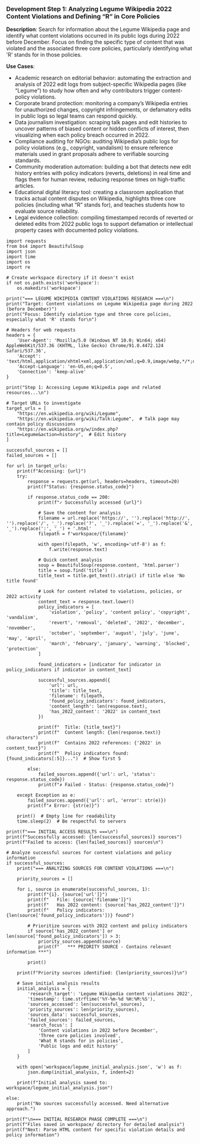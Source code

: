 ### Development Step 1: Analyzing Legume Wikipedia 2022 Content Violations and Defining “R” in Core Policies

**Description**: Search for information about the Legume Wikipedia page and identify what content violations occurred in its public logs during 2022 before December. Focus on finding the specific type of content that was violated and the associated three core policies, particularly identifying what 'R' stands for in those policies.

**Use Cases**:
- Academic research on editorial behavior: automating the extraction and analysis of 2022 edit logs from subject-specific Wikipedia pages (like “Legume”) to study how often and why contributors trigger content-policy violations.
- Corporate brand protection: monitoring a company’s Wikipedia entries for unauthorized changes, copyright infringements, or defamatory edits in public logs so legal teams can respond quickly.
- Data journalism investigation: scraping talk pages and edit histories to uncover patterns of biased content or hidden conflicts of interest, then visualizing when each policy breach occurred in 2022.
- Compliance auditing for NGOs: auditing Wikipedia’s public logs for policy violations (e.g., copyright, vandalism) to ensure reference materials used in grant proposals adhere to verifiable sourcing standards.
- Community moderation automation: building a bot that detects new edit history entries with policy indicators (reverts, deletions) in real time and flags them for human review, reducing response times on high-traffic articles.
- Educational digital literacy tool: creating a classroom application that tracks actual content disputes on Wikipedia, highlights three core policies (including what “R” stands for), and teaches students how to evaluate source reliability.
- Legal evidence collection: compiling timestamped records of reverted or deleted edits from 2022 public logs to support defamation or intellectual property cases with documented policy violations.

```
import requests
from bs4 import BeautifulSoup
import json
import time
import os
import re

# Create workspace directory if it doesn't exist
if not os.path.exists('workspace'):
    os.makedirs('workspace')

print("=== LEGUME WIKIPEDIA CONTENT VIOLATIONS RESEARCH ===\n")
print("Target: Content violations on Legume Wikipedia page during 2022 (before December)")
print("Focus: Identify violation type and three core policies, especially what 'R' stands for\n")

# Headers for web requests
headers = {
    'User-Agent': 'Mozilla/5.0 (Windows NT 10.0; Win64; x64) AppleWebKit/537.36 (KHTML, like Gecko) Chrome/91.0.4472.124 Safari/537.36',
    'Accept': 'text/html,application/xhtml+xml,application/xml;q=0.9,image/webp,*/*;q=0.8',
    'Accept-Language': 'en-US,en;q=0.5',
    'Connection': 'keep-alive'
}

print("Step 1: Accessing Legume Wikipedia page and related resources...\n")

# Target URLs to investigate
target_urls = [
    "https://en.wikipedia.org/wiki/Legume",
    "https://en.wikipedia.org/wiki/Talk:Legume",  # Talk page may contain policy discussions
    "https://en.wikipedia.org/w/index.php?title=Legume&action=history",  # Edit history
]

successful_sources = []
failed_sources = []

for url in target_urls:
    print(f"Accessing: {url}")
    try:
        response = requests.get(url, headers=headers, timeout=20)
        print(f"Status: {response.status_code}")
        
        if response.status_code == 200:
            print(f"✓ Successfully accessed {url}")
            
            # Save the content for analysis
            filename = url.replace('https://', '').replace('http://', '').replace('/', '_').replace('?', '_').replace('=', '_').replace('&', '_').replace(':', '_') + '.html'
            filepath = f'workspace/{filename}'
            
            with open(filepath, 'w', encoding='utf-8') as f:
                f.write(response.text)
            
            # Quick content analysis
            soup = BeautifulSoup(response.content, 'html.parser')
            title = soup.find('title')
            title_text = title.get_text().strip() if title else 'No title found'
            
            # Look for content related to violations, policies, or 2022 activity
            content_text = response.text.lower()
            policy_indicators = [
                'violation', 'policy', 'content policy', 'copyright', 'vandalism',
                'revert', 'removal', 'deleted', '2022', 'december', 'november',
                'october', 'september', 'august', 'july', 'june', 'may', 'april',
                'march', 'february', 'january', 'warning', 'blocked', 'protection'
            ]
            
            found_indicators = [indicator for indicator in policy_indicators if indicator in content_text]
            
            successful_sources.append({
                'url': url,
                'title': title_text,
                'filename': filepath,
                'found_policy_indicators': found_indicators,
                'content_length': len(response.text),
                'has_2022_content': '2022' in content_text
            })
            
            print(f"  Title: {title_text}")
            print(f"  Content length: {len(response.text)} characters")
            print(f"  Contains 2022 references: {'2022' in content_text}")
            print(f"  Policy indicators found: {found_indicators[:5]}...")  # Show first 5
            
        else:
            failed_sources.append({'url': url, 'status': response.status_code})
            print(f"✗ Failed - Status: {response.status_code}")
            
    except Exception as e:
        failed_sources.append({'url': url, 'error': str(e)})
        print(f"✗ Error: {str(e)}")
    
    print()  # Empty line for readability
    time.sleep(2)  # Be respectful to servers

print(f"=== INITIAL ACCESS RESULTS ===\n")
print(f"Successfully accessed: {len(successful_sources)} sources")
print(f"Failed to access: {len(failed_sources)} sources\n")

# Analyze successful sources for content violations and policy information
if successful_sources:
    print("=== ANALYZING SOURCES FOR CONTENT VIOLATIONS ===\n")
    
    priority_sources = []
    
    for i, source in enumerate(successful_sources, 1):
        print(f"{i}. {source['url']}")
        print(f"   File: {source['filename']}")
        print(f"   Has 2022 content: {source['has_2022_content']}")
        print(f"   Policy indicators: {len(source['found_policy_indicators'])} found")
        
        # Prioritize sources with 2022 content and policy indicators
        if source['has_2022_content'] or len(source['found_policy_indicators']) > 3:
            priority_sources.append(source)
            print(f"   *** PRIORITY SOURCE - Contains relevant information ***")
        
        print()
    
    print(f"Priority sources identified: {len(priority_sources)}\n")
    
    # Save initial analysis results
    initial_analysis = {
        'research_target': 'Legume Wikipedia content violations 2022',
        'timestamp': time.strftime('%Y-%m-%d %H:%M:%S'),
        'sources_accessed': len(successful_sources),
        'priority_sources': len(priority_sources),
        'sources_data': successful_sources,
        'failed_sources': failed_sources,
        'search_focus': [
            'Content violations in 2022 before December',
            'Three core policies involved',
            'What R stands for in policies',
            'Public logs and edit history'
        ]
    }
    
    with open('workspace/legume_initial_analysis.json', 'w') as f:
        json.dump(initial_analysis, f, indent=2)
    
    print(f"Initial analysis saved to: workspace/legume_initial_analysis.json")
    
else:
    print("No sources successfully accessed. Need alternative approach.")

print(f"\n=== INITIAL RESEARCH PHASE COMPLETE ===\n")
print(f"Files saved in workspace/ directory for detailed analysis")
print(f"Next: Parse HTML content for specific violation details and policy information")
```